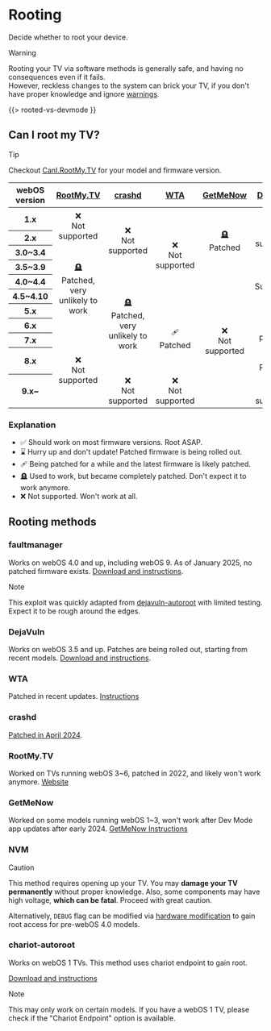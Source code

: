 # Rooting

Decide whether to root your device.

<style>
table.exploits tbody td {
  text-align: center;
}
</style>

> [!WARNING]
> Rooting your TV via software methods is generally safe, and having no consequences even if it fails.<br>
> However, reckless changes to the system can brick your TV, if you don't have proper knowledge and ignore
> [warnings](https://rootmy.tv/warning).

{{> rooted-vs-devmode }}

## Can I root my TV?

> [!TIP]
> Checkout [CanI.RootMy.TV](https://cani.rootmy.tv) for your model and firmware version.

<div class="table-responsive">
  <table class="table table-bordered exploits">
    <thead>
    <tr>
      <th class="text-nowrap">webOS version</th>
      <th class="text-center"><a href="#rootmytv">RootMy.TV</a></th>
      <th class="text-center"><a href="#crashd">crashd</a></th>
      <th class="text-center"><a href="#wta">WTA</a></th>
      <th class="text-center"><a href="#getmenow">GetMeNow</a></th>
      <th class="text-center"><a href="#dejavuln">DejaVuln</a></th>
      <th class="text-center"><a href="#faultmanager">faultmanager</a></th>
      <th class="text-center"><a href="#nvm">NVM</a></th>
      <th class="text-center"><a href="#chariot-autoroot">chariot-autoroot</a></th>
    </tr>
    </thead>
    <tbody>
    <tr>
      <th>1.x</th>
      <td rowspan="2">❌<br>Not supported</td>
      <td rowspan="4">❌<br>Not supported</td>
      <td rowspan="6">❌<br>Not supported</td>
      <td rowspan="4">🪦<br>Patched</td>
      <td rowspan="3">❌<br>Not supported</td>
      <td rowspan="4">❌<br>Not supported</td>
      <td rowspan="4">✅<br>Supported</td>
      <td>✅<br>Supported</td>
    </tr>
    <tr>
      <th>2.x</th>
      <td rowspan="8">❌<br>Not supported</td>
    </tr>
    <tr>
      <th>3.0~3.4</th>
      <td rowspan="6">🪦<br>Patched, very unlikely to work</td>
    </tr>
    <tr>
      <th>3.5~3.9</th>
      <td rowspan="3">✅<br>Supported</td>
    </tr>
    <tr>
      <th>4.0~4.4</th>
      <td rowspan="6">🪦<br>Patched, very unlikely to work</td>
      <td rowspan="7">❌<br>Not supported</td>
      <td rowspan="7">✅<br>Supported</td>
      <td rowspan="7">❌<br>Not supported</td>
    </tr>
    <tr>
      <th>4.5~4.10</th>
    </tr>
    <tr>
      <th>5.x</th>
      <td rowspan="4">🩹<br>Patched</td>
      <td rowspan="3">⌛<br>Being patched</td>
    </tr>
    <tr>
      <th>6.x</th>
    </tr>
    <tr>
      <th>7.x</th>
      <td rowspan="3">❌<br>Not supported</td>
    </tr>
    <tr>
      <th>8.x</th>
      <td>🩹<br>Patched</td>
    </tr>
    <tr>
      <th>9.x~</th>
      <td>❌<br>Not supported</td>
      <td>❌<br>Not supported</td>
      <td>❌<br>Not supported</td>
    </tr>
    </tbody>
  </table>
</div>

### Explanation

* ✅ Should work on most firmware versions. Root ASAP.
* ⌛ Hurry up and don't update! Patched firmware is being rolled out.
* 🩹 Being patched for a while and the latest firmware is likely patched.
* 🪦 Used to work, but became completely patched. Don't expect it to work anymore.
* ❌ Not supported. Won't work at all.

## Rooting methods

### faultmanager

Works on webOS 4.0 and up, including webOS 9. As of January 2025, no patched firmware exists.
[Download and instructions](https://github.com/throwaway96/faultmanager-autoroot).

> [!NOTE]
> This exploit was quickly adapted from [dejavuln-autoroot](https://github.com/throwaway96/dejavuln-autoroot) with
> limited testing. Expect it to be rough around the edges.

### DejaVuln

Works on webOS 3.5 and up. Patches are being rolled out, starting from recent models.
[Download and instructions](https://github.com/throwaway96/dejavuln-autoroot).

### WTA

Patched in recent updates. [Instructions](/rooting/wta)

### crashd

[Patched in April 2024](https://gist.github.com/throwaway96/e811b0f7cc2a705a5a476a8dfa45e09f).

### RootMy.TV

Worked on TVs running webOS 3~6, patched in 2022, and likely won't work anymore. [Website](https://rootmy.tv/)

### GetMeNow

Worked on some models running webOS 1~3, won't work after Dev Mode app updates after early 2024.
[GetMeNow Instructions](/rooting/getmenow)

### NVM

> [!CAUTION]
> This method requires opening up your TV. You may **damage your TV permanently** without proper knowledge.
> Also, some components may have high voltage, **which can be fatal**. Proceed with great caution.

Alternatively, `DEBUG` flag can be modified
via [hardware modification](https://gist.github.com/throwaway96/827ff726981cc2cbc46a22a2ad7337a1) to gain
root access for pre-webOS 4.0 models.

### chariot-autoroot

Works on webOS 1 TVs. This method uses chariot endpoint to gain root.

[Download and instructions](https://github.com/throwaway96/chariot-autoroot)

> [!NOTE]
> This may only work on certain models. If you have a webOS 1 TV, please check if the "Chariot Endpoint" option is available.